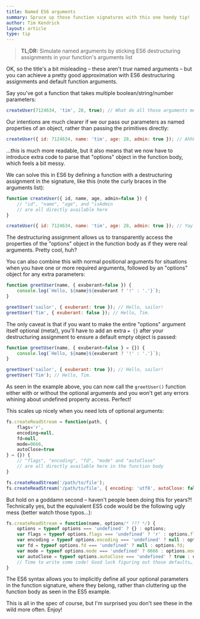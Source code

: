 ```yaml
---
title: Named ES6 arguments
summary: Spruce up those function signatures with this one handy tip!
author: Tim Kendrick
layout: article
type: tip
---
```


> **TL;DR:** Simulate named arguments by sticking ES6 destructuring assignments in your function's arguments list

OK, so the title's a bit misleading – these aren't *true* named arguments – but you can achieve a pretty good approximation with ES6 destructuring assignments and default function arguments.

Say you've got a function that takes multiple boolean/string/number parameters:

```javascript
createUser(7124634, 'tim', 28, true); // What do all those arguments mean?!
```

Our intentions are much clearer if we our pass our parameters as named properties of an object, rather than passing the primitives directly:

```javascript
createUser({ id: 7124634, name: 'tim', age: 28, admin: true }); // Ahhh!
```

...this is much more readable, but it also means that we now have to introduce extra code to parse that "options" object in the function body, which feels a bit messy.

We can solve this in ES6 by defining a function with a destructuring assignment in the signature, like this (note the curly braces in the arguments list):

```javascript
function createUser({ id, name, age, admin=false }) {
	// "id", "name", "age", and "isAdmin
	// are all directly available here
}

createUser({ id: 7124634, name: 'tim', age: 28, admin: true }); // Yay!
```

The destructuring assignment allows us to transparently access the properties of the "options" object in the function body as if they were real arguments. Pretty cool, huh?

You can also combine this with normal positional arguments for situations when you have one or more required arguments, followed by an "options" object for any extra parameters:

```javascript
function greetUser(name, { exuberant=false }) {
	console.log(`Hello, ${name}${exuberant ? '!' : '.'}`);
}

greetUser('sailor', { exuberant: true }); // Hello, sailor!
greetUser('Tim', { exuberant: false }); // Hello, Tim.
```

The only caveat is that if you want to make the entire "options" argument itself optional (meta!), you'll have to add an extra `= {}` after your destructuring assignment to ensure a default empty object is passed:

```javascript
function greetUser(name, { exuberant=false } = {}) {
	console.log(`Hello, ${name}${exuberant ? '!' : '.'}`);
}

greetUser('sailor', { exuberant: true }); // Hello, sailor!
greetUser('Tim'); // Hello, Tim.
```

As seen in the example above, you can now call the `greetUser()` function either with or without the optional arguments and you won't get any errors whining about undefined property access. Perfect!

This scales up nicely when you need lots of optional arguments:

```javascript
fs.createReadStream = function(path, {
	flags='r',
	encoding=null,
	fd=null,
	mode=0666,
	autoClose=true
} = {}) {
	// "flags", "encoding", "fd", "mode" and "autoClose"
	// are all directly available here in the function body
}

fs.createReadStream('/path/to/file');
fs.createReadStream('/path/to/file', { encoding: 'utf8', autoClose: false });
```

But hold on a goddamn second – haven't people been doing this for years?! Technically yes, but the equivalent ES5 code would be the following ugly mess (better watch those typos…):

```javascript
fs.createReadStream = function(name, options/* ??? */) {
	options = typeof options === 'undefined' ? {} : options;
	var flags = typeof options.flags === 'undefined' ? 'r' : options.flags;
	var encoding = typeof options.encoding === 'undefined' ? null : options.encoding;
	var fd = typeof options.fd === 'undefined' ? null : options.fd;
	var mode = typeof options.mode === 'undefined' ? 0666 : options.mode;
	var autoClose = typeof options.autoClose === 'undefined' ? true : options.autoClose;
	// Time to write some code! Good luck figuring out those defaults…
}
```

The ES6 syntax allows you to implicitly define all your optional parameters in the function signature, where they belong, rather than cluttering up the function body as seen in the ES5 example.


This is all in the spec of course, but I'm surprised you don't see these in the wild more often. Enjoy!
